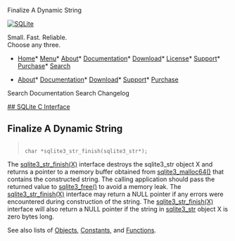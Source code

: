 




Finalize A Dynamic String




[![SQLite](../images/sqlite370_banner.gif)](../index.html)


Small. Fast. Reliable.  
Choose any three.


* [Home](../index.html)* [Menu](javascript:void(0))* [About](../about.html)* [Documentation](../docs.html)* [Download](../download.html)* [License](../copyright.html)* [Support](../support.html)* [Purchase](../prosupport.html)* [Search](javascript:void(0))




* [About](../about.html)* [Documentation](../docs.html)* [Download](../download.html)* [Support](../support.html)* [Purchase](../prosupport.html)






Search Documentation
Search Changelog









[## SQLite C Interface](../c3ref/intro.html)
## Finalize A Dynamic String




> ```
> 
> char *sqlite3_str_finish(sqlite3_str*);
> 
> ```



The [sqlite3\_str\_finish(X)](../c3ref/str_finish.html) interface destroys the sqlite3\_str object X
and returns a pointer to a memory buffer obtained from [sqlite3\_malloc64()](../c3ref/free.html)
that contains the constructed string. The calling application should
pass the returned value to [sqlite3\_free()](../c3ref/free.html) to avoid a memory leak.
The [sqlite3\_str\_finish(X)](../c3ref/str_finish.html) interface may return a NULL pointer if any
errors were encountered during construction of the string. The
[sqlite3\_str\_finish(X)](../c3ref/str_finish.html) interface will also return a NULL pointer if the
string in [sqlite3\_str](../c3ref/str.html) object X is zero bytes long.


See also lists of
 [Objects](../c3ref/objlist.html),
 [Constants](../c3ref/constlist.html), and
 [Functions](../c3ref/funclist.html).


